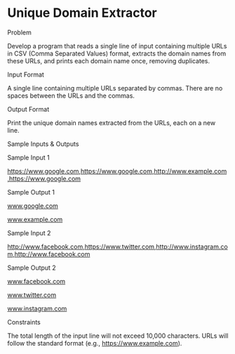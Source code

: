 # Unique Domain Extractor

Problem





Develop a program that reads a single line of input containing multiple URLs in CSV (Comma Separated Values) format, extracts the domain names from these URLs, and prints each domain name once, removing duplicates.





Input Format



A single line containing multiple URLs separated by commas. There are no spaces between the URLs and the commas.





Output Format



Print the unique domain names extracted from the URLs, each on a new line.





Sample Inputs & Outputs



Sample Input 1

https://www.google.com,https://www.google.com,http://www.example.com,https://www.google.com



Sample Output 1

www.google.com

www.example.com







Sample Input 2

http://www.facebook.com,https://www.twitter.com,http://www.instagram.com,http://www.facebook.com



Sample Output 2

www.facebook.com

www.twitter.com

www.instagram.com







Constraints



The total length of the input line will not exceed 10,000 characters. URLs will follow the standard format (e.g., https://www.example.com).





